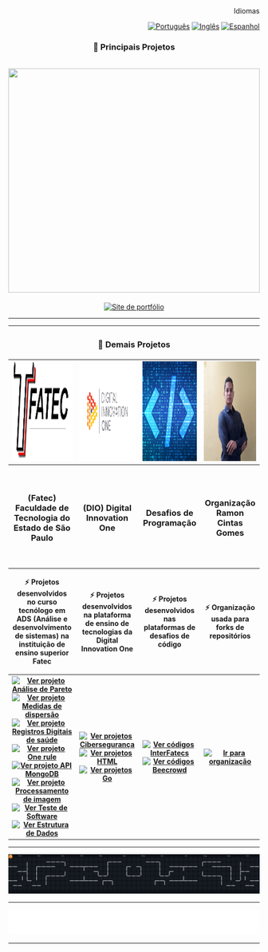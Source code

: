 <div align="right">
	<spam>Idiomas</spam>
	
  [![Português](https://flagsapi.com/BR/flat/32.png)](README.md)
  [![Inglês](https://flagsapi.com/US/flat/32.png)](README_EN.md)
  [![Espanhol](https://flagsapi.com/ES/flat/32.png)](README_ES.md)
  
</div>

<div align="center">
	<h3> 📘 Principais Projetos </h3>
	<br>
	<a href="https://ramoncintas.github.io/"><img height="450em" width="100%" src="./assets/site.gif"/></a>
</div>

<br>

<div align="center"> 
	<a href="https://ramoncintas.github.io/"><img src="https://img.shields.io/badge/Site%20de%20portfólio-E7ECEB?style=for-the-badge&logo=phoenixframework&logoColor=%23FD4F00" alt="Site de portfólio"></a>
</div>



---

<table>
	<thead>
		<tr>
			<th colspan="4" width="2000"><h3>📖 Demais Projetos</h3></th>
		</tr>
	</thead>
	<tbody>
		<tr>
			<th align="center" valign="center" >
				<a href="https://github.com/RamonCintas">
			      		<img src="./assets/fatec-logo.png" width="200" height="200" />
			      	</a>
		      	</th>
			<th align="center" valign="center" >
				<a href="https://github.com/RamonCintas"><img src="./assets/dio-logo.jpg" width="200" height="200" /></a>
			</th>
			<th align="center" valign="center" >
				<a href="https://github.com/RamonCintas"><img src="./assets/programacao-logo.png" width="200" height="200" /></a>
			</th>
			<th align="center" valign="center" >
				<a href="https://github.com/RamonCintasGomes" target="_blank"><img src="./assets/organizacao-logo.jpg" width="200" height="200"" /></a>
			</th>
		</tr>
		<tr>
			<th align="center" valign="center" width="200" height="200">
				<h3 align="center">(Fatec) Faculdade de Tecnologia do Estado de São Paulo</h3>
		      	</th>
			<th align="center" valign="center" width="200" height="200">
				<h3 align="center">(DIO) Digital Innovation One</h3>
			</th>
			<th align="center" valign="center" width="200" height="200">
				<h3 align="center">Desafios de Programação</h3>
			</th>
			<th align="center" valign="center" width="200" height="200">
				<h3>Organização Ramon Cintas Gomes</h3>
			</th>
		</tr>
		<tr>
			<th align="center" valign="center" width="200" height="200">
				<p>⚡ Projetos desenvolvidos no curso tecnólogo em ADS (Análise e desenvolvimento de sistemas) na instituição de ensino superior Fatec</p>
		      	</th>
			<th align="center" valign="center" width="200" height="200">
				<p>⚡ Projetos desenvolvidos na plataforma de ensino de tecnologias da Digital Innovation One</p>
			</th>
			<th align="center" valign="center" width="200" height="200">
				<p>⚡ Projetos desenvolvidos nas plataformas de desafios de código</p>
			</th>
			<th align="center" valign="center" width="200" height="200">
				<p>⚡ Organização usada para forks de repositórios</p>
			</th>
		</tr>
		<tr>
			<th align="center" valign="center" width="200" height="200">
    				<a href="https://github.com/RamonCintas/Analise_de_pareto"><img src="https://img.shields.io/badge/Pareto-E7ECEB?style=for-the-badge&logo=phoenixframework&logoColor=%23FD4F00" alt="Ver projeto Análise de Pareto"></a><br>
				<a href="https://github.com/RamonCintas/Medidas_de_dispersao"><img src="https://img.shields.io/badge/dispersão-E7ECEB?style=for-the-badge&logo=phoenixframework&logoColor=%23FD4F00" alt="Ver projeto Medidas de dispersão"></a><br>
			 	<a href="https://github.com/RamonCintas/Registros_digitais_de_saude"><img src="https://img.shields.io/badge/Registros-E7ECEB?style=for-the-badge&logo=phoenixframework&logoColor=%23FD4F00" alt="Ver projeto Registros Digitais de saúde"></a><br>
				<a href="https://github.com/RamonCintas/One_Rule"><img src="https://img.shields.io/badge/one%20rule-E7ECEB?style=for-the-badge&logo=phoenixframework&logoColor=%23FD4F00" alt="Ver projeto One rule"></a><br>
				<a href="https://github.com/RamonCintas/Api_MongoDB"><img src="https://img.shields.io/badge/api%20Mongodb-E7ECEB?style=for-the-badge&logo=phoenixframework&logoColor=%23FD4F00" alt="Ver projeto API MongoDB"></a><br>
				<a href="https://github.com/RamonCintas/Processamento_de_Imagem"><img src="https://img.shields.io/badge/Processamento%20de%20imagem-E7ECEB?style=for-the-badge&logo=phoenixframework&logoColor=%23FD4F00" alt="Ver projeto Processamento de imagem"></a>
				<a href="https://github.com/RamonCintas/Teste_de_Software"><img src="https://img.shields.io/badge/teste%20de%20software-E7ECEB?style=for-the-badge&logo=phoenixframework&logoColor=%23FD4F00" alt="Ver Teste de Software"></a><br>
				<a href="https://github.com/RamonCintas/Estrutura_de_Dados"><img src="https://img.shields.io/badge/estrutura%20de%20dados-E7ECEB?style=for-the-badge&logo=phoenixframework&logoColor=%23FD4F00" alt="Ver Estrutura de Dados"></a>
		      	</th>
			<th align="center" valign="center" width="200" height="200">
				<a href="https://github.com/RamonCintas/Ciberseguranca"><img src="https://img.shields.io/badge/projetos%20cibersegurança-E7ECEB?style=for-the-badge&logo=phoenixframework&logoColor=%23FD4F00" alt="Ver projetos Cibersegurança"></a>
				<a href="https://github.com/RamonCintas/HTML"><img src="https://img.shields.io/badge/projetos%20HTML-E7ECEB?style=for-the-badge&logo=phoenixframework&logoColor=%23FD4F00" alt="Ver projetos HTML"></a>
				<a href="https://github.com/RamonCintas/Go"><img src="https://img.shields.io/badge/projetos%20Go-E7ECEB?style=for-the-badge&logo=phoenixframework&logoColor=%23FD4F00" alt="Ver projetos Go"></a>
			</th>
			<th align="center" valign="center" width="200" height="200">
				<a href="https://github.com/RamonCintas/InterFatecs"><img src="https://img.shields.io/badge/códigos%20InterFatecs-E7ECEB?style=for-the-badge&logo=phoenixframework&logoColor=%23FD4F00" alt="Ver códigos InterFatecs"></a>
				<a href="https://github.com/RamonCintas/URI_Online_Judge_Beecrowd"><img src="https://img.shields.io/badge/códigos%20Beecrowd-E7ECEB?style=for-the-badge&logo=phoenixframework&logoColor=%23FD4F00" alt="Ver códigos Beecrowd"></a>
			</th>
			<th align="center" valign="center" width="200" height="200">
				<a href="https://github.com/RamonCintasGomes" target="_blank"><img src="https://img.shields.io/badge/Ir%20para%20a%20organização-E7ECEB?style=for-the-badge&logo=phoenixframework&logoColor=%23FD4F00" alt="Ir para organização"></a>
			</th>
		</tr>
	</tbody>
</table>

---

  <img alt="Gráfico de contribuição do Pac-Man" src="https://raw.githubusercontent.com/RamonCintas/RamonCintas/main/assets/dist/pacman-contribution-graph-dark.svg" />
	
---

![chat](https://raw.githubusercontent.com/RamonCintas/RamonCintas/main/chat.svg)

---
